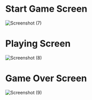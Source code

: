 # Start Game Screen 

![Screenshot (7)](https://github.com/codewithsom/RN-Guess_The_Number/assets/100460439/c7f39b4b-a4a8-4a1e-a828-5d19c2761055)

# Playing Screen

![Screenshot (8)](https://github.com/codewithsom/RN-Guess_The_Number/assets/100460439/219217eb-4736-4559-9b1c-f1fc56698b9d)

# Game Over Screen 

![Screenshot (9)](https://github.com/codewithsom/RN-Guess_The_Number/assets/100460439/57f7f0bd-8a44-4c9a-9c76-7d0e20c7e4f7)
